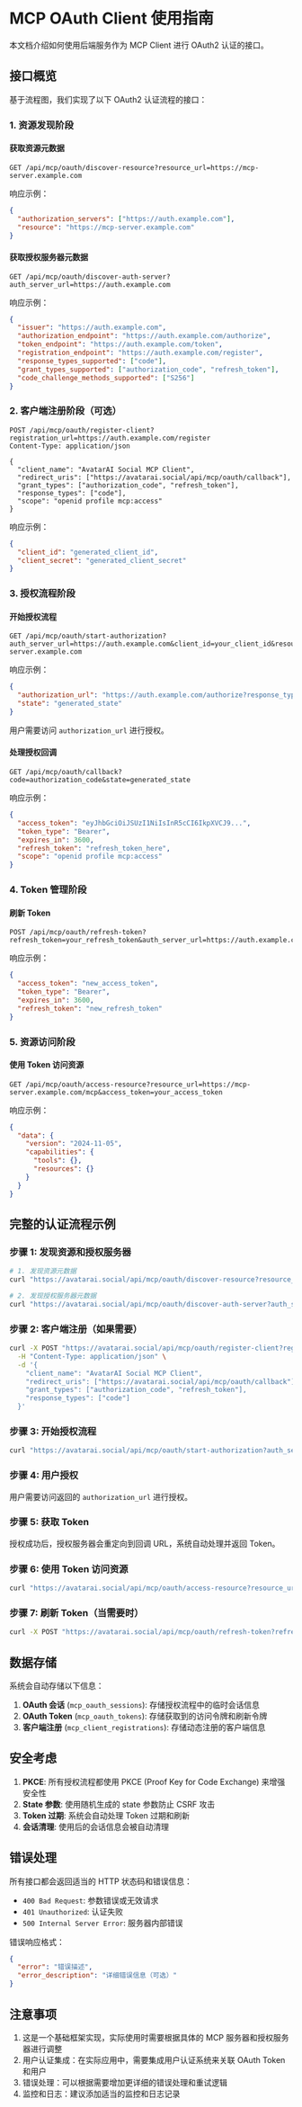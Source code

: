 # MCP OAuth Client 使用指南

本文档介绍如何使用后端服务作为 MCP Client 进行 OAuth2 认证的接口。

## 接口概览

基于流程图，我们实现了以下 OAuth2 认证流程的接口：

### 1. 资源发现阶段

#### 获取资源元数据
```http
GET /api/mcp/oauth/discover-resource?resource_url=https://mcp-server.example.com
```

响应示例：
```json
{
  "authorization_servers": ["https://auth.example.com"],
  "resource": "https://mcp-server.example.com"
}
```

#### 获取授权服务器元数据
```http
GET /api/mcp/oauth/discover-auth-server?auth_server_url=https://auth.example.com
```

响应示例：
```json
{
  "issuer": "https://auth.example.com",
  "authorization_endpoint": "https://auth.example.com/authorize",
  "token_endpoint": "https://auth.example.com/token",
  "registration_endpoint": "https://auth.example.com/register",
  "response_types_supported": ["code"],
  "grant_types_supported": ["authorization_code", "refresh_token"],
  "code_challenge_methods_supported": ["S256"]
}
```

### 2. 客户端注册阶段（可选）

```http
POST /api/mcp/oauth/register-client?registration_url=https://auth.example.com/register
Content-Type: application/json

{
  "client_name": "AvatarAI Social MCP Client",
  "redirect_uris": ["https://avatarai.social/api/mcp/oauth/callback"],
  "grant_types": ["authorization_code", "refresh_token"],
  "response_types": ["code"],
  "scope": "openid profile mcp:access"
}
```

响应示例：
```json
{
  "client_id": "generated_client_id",
  "client_secret": "generated_client_secret"
}
```

### 3. 授权流程阶段

#### 开始授权流程
```http
GET /api/mcp/oauth/start-authorization?auth_server_url=https://auth.example.com&client_id=your_client_id&resource=https://mcp-server.example.com
```

响应示例：
```json
{
  "authorization_url": "https://auth.example.com/authorize?response_type=code&client_id=your_client_id&redirect_uri=https://avatarai.social/api/mcp/oauth/callback&resource=https://mcp-server.example.com&state=generated_state&code_challenge=generated_challenge&code_challenge_method=S256&scope=openid+profile",
  "state": "generated_state"
}
```

用户需要访问 `authorization_url` 进行授权。

#### 处理授权回调
```http
GET /api/mcp/oauth/callback?code=authorization_code&state=generated_state
```

响应示例：
```json
{
  "access_token": "eyJhbGciOiJSUzI1NiIsInR5cCI6IkpXVCJ9...",
  "token_type": "Bearer",
  "expires_in": 3600,
  "refresh_token": "refresh_token_here",
  "scope": "openid profile mcp:access"
}
```

### 4. Token 管理阶段

#### 刷新 Token
```http
POST /api/mcp/oauth/refresh-token?refresh_token=your_refresh_token&auth_server_url=https://auth.example.com&client_id=your_client_id
```

响应示例：
```json
{
  "access_token": "new_access_token",
  "token_type": "Bearer",
  "expires_in": 3600,
  "refresh_token": "new_refresh_token"
}
```

### 5. 资源访问阶段

#### 使用 Token 访问资源
```http
GET /api/mcp/oauth/access-resource?resource_url=https://mcp-server.example.com/mcp&access_token=your_access_token
```

响应示例：
```json
{
  "data": {
    "version": "2024-11-05",
    "capabilities": {
      "tools": {},
      "resources": {}
    }
  }
}
```

## 完整的认证流程示例

### 步骤 1: 发现资源和授权服务器
```bash
# 1. 发现资源元数据
curl "https://avatarai.social/api/mcp/oauth/discover-resource?resource_url=https://mcp-server.example.com"

# 2. 发现授权服务器元数据
curl "https://avatarai.social/api/mcp/oauth/discover-auth-server?auth_server_url=https://auth.example.com"
```

### 步骤 2: 客户端注册（如果需要）
```bash
curl -X POST "https://avatarai.social/api/mcp/oauth/register-client?registration_url=https://auth.example.com/register" \
  -H "Content-Type: application/json" \
  -d '{
    "client_name": "AvatarAI Social MCP Client",
    "redirect_uris": ["https://avatarai.social/api/mcp/oauth/callback"],
    "grant_types": ["authorization_code", "refresh_token"],
    "response_types": ["code"]
  }'
```

### 步骤 3: 开始授权流程
```bash
curl "https://avatarai.social/api/mcp/oauth/start-authorization?auth_server_url=https://auth.example.com&client_id=your_client_id&resource=https://mcp-server.example.com"
```

### 步骤 4: 用户授权
用户需要访问返回的 `authorization_url` 进行授权。

### 步骤 5: 获取 Token
授权成功后，授权服务器会重定向到回调 URL，系统自动处理并返回 Token。

### 步骤 6: 使用 Token 访问资源
```bash
curl "https://avatarai.social/api/mcp/oauth/access-resource?resource_url=https://mcp-server.example.com/mcp&access_token=your_access_token"
```

### 步骤 7: 刷新 Token（当需要时）
```bash
curl -X POST "https://avatarai.social/api/mcp/oauth/refresh-token?refresh_token=your_refresh_token&auth_server_url=https://auth.example.com&client_id=your_client_id"
```

## 数据存储

系统会自动存储以下信息：

1. **OAuth 会话** (`mcp_oauth_sessions`): 存储授权流程中的临时会话信息
2. **OAuth Token** (`mcp_oauth_tokens`): 存储获取到的访问令牌和刷新令牌
3. **客户端注册** (`mcp_client_registrations`): 存储动态注册的客户端信息

## 安全考虑

1. **PKCE**: 所有授权流程都使用 PKCE (Proof Key for Code Exchange) 来增强安全性
2. **State 参数**: 使用随机生成的 state 参数防止 CSRF 攻击
3. **Token 过期**: 系统会自动处理 Token 过期和刷新
4. **会话清理**: 使用后的会话信息会被自动清理

## 错误处理

所有接口都会返回适当的 HTTP 状态码和错误信息：

- `400 Bad Request`: 参数错误或无效请求
- `401 Unauthorized`: 认证失败
- `500 Internal Server Error`: 服务器内部错误

错误响应格式：
```json
{
  "error": "错误描述",
  "error_description": "详细错误信息（可选）"
}
```

## 注意事项

1. 这是一个基础框架实现，实际使用时需要根据具体的 MCP 服务器和授权服务器进行调整
2. 用户认证集成：在实际应用中，需要集成用户认证系统来关联 OAuth Token 和用户
3. 错误处理：可以根据需要增加更详细的错误处理和重试逻辑
4. 监控和日志：建议添加适当的监控和日志记录